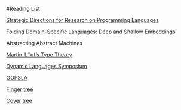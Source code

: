 #Reading List

[Strategic Directions for Research on Programming Languages](http://www.cs.ucla.edu/~palsberg/paper/surveys96-hnp.pdf)

Folding Domain-Specific Languages: Deep and Shallow Embeddings

Abstracting Abstract Machines

[Martin-L¨of’s Type Theory](http://www.cse.chalmers.se/~bengt/papers/hlcs.pdf)

[Dynamic Languages Symposium](http://www.dynamic-languages-symposium.org/)

[OOPSLA](http://en.wikipedia.org/wiki/OOPSLA)

[Finger tree](http://en.wikipedia.org/wiki/Finger_tree)

[Cover tree](http://videolectures.net/solomon_langford_fenna/)
